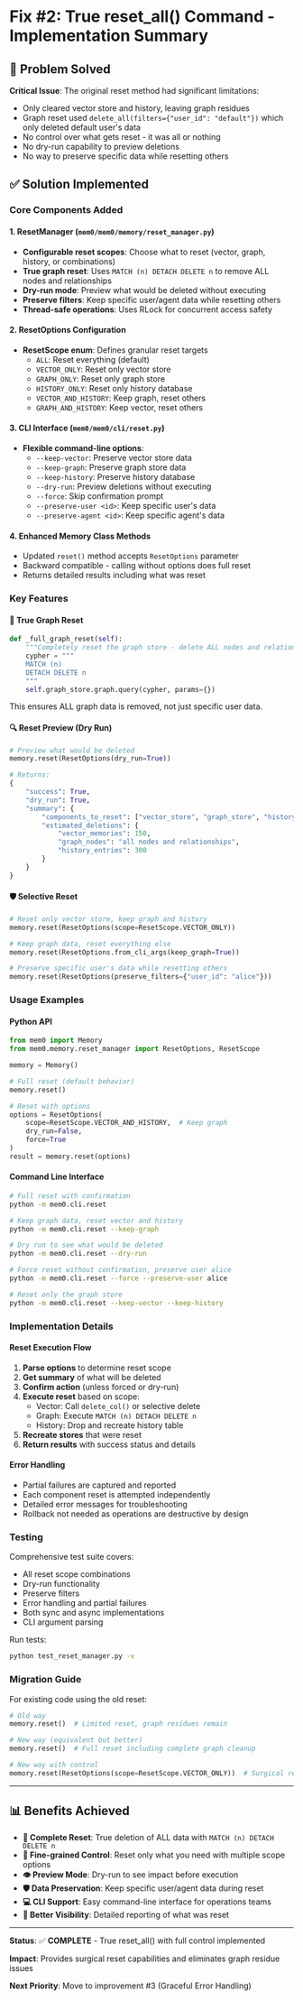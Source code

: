 # Fix #2: True reset_all() Command - Implementation Summary

## 🎯 Problem Solved

**Critical Issue**: The original reset method had significant limitations:
- Only cleared vector store and history, leaving graph residues
- Graph reset used `delete_all(filters={"user_id": "default"})` which only deleted default user's data
- No control over what gets reset - it was all or nothing
- No dry-run capability to preview deletions
- No way to preserve specific data while resetting others

## ✅ Solution Implemented

### Core Components Added

#### 1. **ResetManager** (`mem0/mem0/memory/reset_manager.py`)
- **Configurable reset scopes**: Choose what to reset (vector, graph, history, or combinations)
- **True graph reset**: Uses `MATCH (n) DETACH DELETE n` to remove ALL nodes and relationships
- **Dry-run mode**: Preview what would be deleted without executing
- **Preserve filters**: Keep specific user/agent data while resetting others
- **Thread-safe operations**: Uses RLock for concurrent access safety

#### 2. **ResetOptions Configuration**
- **ResetScope enum**: Defines granular reset targets
  - `ALL`: Reset everything (default)
  - `VECTOR_ONLY`: Reset only vector store
  - `GRAPH_ONLY`: Reset only graph store
  - `HISTORY_ONLY`: Reset only history database
  - `VECTOR_AND_HISTORY`: Keep graph, reset others
  - `GRAPH_AND_HISTORY`: Keep vector, reset others

#### 3. **CLI Interface** (`mem0/mem0/cli/reset.py`)
- **Flexible command-line options**:
  - `--keep-vector`: Preserve vector store data
  - `--keep-graph`: Preserve graph store data
  - `--keep-history`: Preserve history database
  - `--dry-run`: Preview deletions without executing
  - `--force`: Skip confirmation prompt
  - `--preserve-user <id>`: Keep specific user's data
  - `--preserve-agent <id>`: Keep specific agent's data

#### 4. **Enhanced Memory Class Methods**
- Updated `reset()` method accepts `ResetOptions` parameter
- Backward compatible - calling without options does full reset
- Returns detailed results including what was reset

### Key Features

#### 🎯 **True Graph Reset**
```python
def _full_graph_reset(self):
    """Completely reset the graph store - delete ALL nodes and relationships"""
    cypher = """
    MATCH (n)
    DETACH DELETE n
    """
    self.graph_store.graph.query(cypher, params={})
```

This ensures ALL graph data is removed, not just specific user data.

#### 🔍 **Reset Preview (Dry Run)**
```python
# Preview what would be deleted
memory.reset(ResetOptions(dry_run=True))

# Returns:
{
    "success": True,
    "dry_run": True,
    "summary": {
        "components_to_reset": ["vector_store", "graph_store", "history_database"],
        "estimated_deletions": {
            "vector_memories": 150,
            "graph_nodes": "all nodes and relationships",
            "history_entries": 300
        }
    }
}
```

#### 🛡️ **Selective Reset**
```python
# Reset only vector store, keep graph and history
memory.reset(ResetOptions(scope=ResetScope.VECTOR_ONLY))

# Keep graph data, reset everything else
memory.reset(ResetOptions.from_cli_args(keep_graph=True))

# Preserve specific user's data while resetting others
memory.reset(ResetOptions(preserve_filters={"user_id": "alice"}))
```

### Usage Examples

#### Python API
```python
from mem0 import Memory
from mem0.memory.reset_manager import ResetOptions, ResetScope

memory = Memory()

# Full reset (default behavior)
memory.reset()

# Reset with options
options = ResetOptions(
    scope=ResetScope.VECTOR_AND_HISTORY,  # Keep graph
    dry_run=False,
    force=True
)
result = memory.reset(options)
```

#### Command Line Interface
```bash
# Full reset with confirmation
python -m mem0.cli.reset

# Keep graph data, reset vector and history
python -m mem0.cli.reset --keep-graph

# Dry run to see what would be deleted
python -m mem0.cli.reset --dry-run

# Force reset without confirmation, preserve user alice
python -m mem0.cli.reset --force --preserve-user alice

# Reset only the graph store
python -m mem0.cli.reset --keep-vector --keep-history
```

### Implementation Details

#### Reset Execution Flow
1. **Parse options** to determine reset scope
2. **Get summary** of what will be deleted
3. **Confirm action** (unless forced or dry-run)
4. **Execute reset** based on scope:
   - Vector: Call `delete_col()` or selective delete
   - Graph: Execute `MATCH (n) DETACH DELETE n`
   - History: Drop and recreate history table
5. **Recreate stores** that were reset
6. **Return results** with success status and details

#### Error Handling
- Partial failures are captured and reported
- Each component reset is attempted independently
- Detailed error messages for troubleshooting
- Rollback not needed as operations are destructive by design

### Testing

Comprehensive test suite covers:
- All reset scope combinations
- Dry-run functionality
- Preserve filters
- Error handling and partial failures
- Both sync and async implementations
- CLI argument parsing

Run tests:
```bash
python test_reset_manager.py -v
```

### Migration Guide

For existing code using the old reset:
```python
# Old way
memory.reset()  # Limited reset, graph residues remain

# New way (equivalent but better)
memory.reset()  # Full reset including complete graph cleanup

# New way with control
memory.reset(ResetOptions(scope=ResetScope.VECTOR_ONLY))  # Surgical reset
```

---

## 📊 Benefits Achieved

- **🎯 Complete Reset**: True deletion of ALL data with `MATCH (n) DETACH DELETE n`
- **🔧 Fine-grained Control**: Reset only what you need with multiple scope options
- **👁️ Preview Mode**: Dry-run to see impact before execution
- **🛡️ Data Preservation**: Keep specific user/agent data during reset
- **💻 CLI Support**: Easy command-line interface for operations teams
- **📝 Better Visibility**: Detailed reporting of what was reset

---

**Status**: ✅ **COMPLETE** - True reset_all() with full control implemented

**Impact**: Provides surgical reset capabilities and eliminates graph residue issues

**Next Priority**: Move to improvement #3 (Graceful Error Handling) 